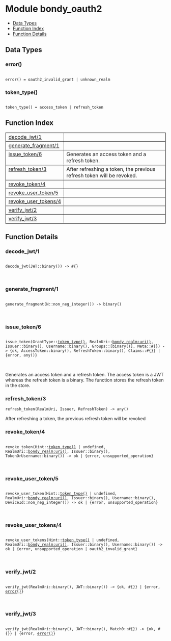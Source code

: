 

# Module bondy_oauth2 #
* [Data Types](#types)
* [Function Index](#index)
* [Function Details](#functions)

<a name="types"></a>

## Data Types ##




### <a name="type-error">error()</a> ###


<pre><code>
error() = oauth2_invalid_grant | unknown_realm
</code></pre>




### <a name="type-token_type">token_type()</a> ###


<pre><code>
token_type() = access_token | refresh_token
</code></pre>

<a name="index"></a>

## Function Index ##


<table width="100%" border="1" cellspacing="0" cellpadding="2" summary="function index"><tr><td valign="top"><a href="#decode_jwt-1">decode_jwt/1</a></td><td></td></tr><tr><td valign="top"><a href="#generate_fragment-1">generate_fragment/1</a></td><td></td></tr><tr><td valign="top"><a href="#issue_token-6">issue_token/6</a></td><td>
Generates an access token and a refresh token.</td></tr><tr><td valign="top"><a href="#refresh_token-3">refresh_token/3</a></td><td>
After refreshing a token, the previous refresh token will be revoked.</td></tr><tr><td valign="top"><a href="#revoke_token-4">revoke_token/4</a></td><td></td></tr><tr><td valign="top"><a href="#revoke_user_token-5">revoke_user_token/5</a></td><td></td></tr><tr><td valign="top"><a href="#revoke_user_tokens-4">revoke_user_tokens/4</a></td><td></td></tr><tr><td valign="top"><a href="#verify_jwt-2">verify_jwt/2</a></td><td></td></tr><tr><td valign="top"><a href="#verify_jwt-3">verify_jwt/3</a></td><td></td></tr></table>


<a name="functions"></a>

## Function Details ##

<a name="decode_jwt-1"></a>

### decode_jwt/1 ###

<pre><code>
decode_jwt(JWT::binary()) -&gt; #{}
</code></pre>
<br />

<a name="generate_fragment-1"></a>

### generate_fragment/1 ###

<pre><code>
generate_fragment(N::non_neg_integer()) -&gt; binary()
</code></pre>
<br />

<a name="issue_token-6"></a>

### issue_token/6 ###

<pre><code>
issue_token(GrantType::<a href="#type-token_type">token_type()</a>, RealmUri::<a href="bondy_realm.md#type-uri">bondy_realm:uri()</a>, Issuer::binary(), Username::binary(), Groups::[binary()], Meta::#{}) -&gt; {ok, AccessToken::binary(), RefreshToken::binary(), Claims::#{}} | {error, any()}
</code></pre>
<br />

Generates an access token and a refresh token. The access token is a JWT
whereas the refresh token is a binary.
The function stores the refresh token in the store.

<a name="refresh_token-3"></a>

### refresh_token/3 ###

`refresh_token(RealmUri, Issuer, RefreshToken) -> any()`

After refreshing a token, the previous refresh token will be revoked

<a name="revoke_token-4"></a>

### revoke_token/4 ###

<pre><code>
revoke_token(Hint::<a href="#type-token_type">token_type()</a> | undefined, RealmUri::<a href="bondy_realm.md#type-uri">bondy_realm:uri()</a>, Issuer::binary(), TokenOrUsername::binary()) -&gt; ok | {error, unsupported_operation}
</code></pre>
<br />

<a name="revoke_user_token-5"></a>

### revoke_user_token/5 ###

<pre><code>
revoke_user_token(Hint::<a href="#type-token_type">token_type()</a> | undefined, RealmUri::<a href="bondy_realm.md#type-uri">bondy_realm:uri()</a>, Issuer::binary(), Username::binary(), DeviceId::non_neg_integer()) -&gt; ok | {error, unsupported_operation}
</code></pre>
<br />

<a name="revoke_user_tokens-4"></a>

### revoke_user_tokens/4 ###

<pre><code>
revoke_user_tokens(Hint::<a href="#type-token_type">token_type()</a> | undefined, RealmUri::<a href="bondy_realm.md#type-uri">bondy_realm:uri()</a>, Issuer::binary(), Username::binary()) -&gt; ok | {error, unsupported_operation | oauth2_invalid_grant}
</code></pre>
<br />

<a name="verify_jwt-2"></a>

### verify_jwt/2 ###

<pre><code>
verify_jwt(RealmUri::binary(), JWT::binary()) -&gt; {ok, #{}} | {error, <a href="#type-error">error()</a>}
</code></pre>
<br />

<a name="verify_jwt-3"></a>

### verify_jwt/3 ###

<pre><code>
verify_jwt(RealmUri::binary(), JWT::binary(), Match0::#{}) -&gt; {ok, #{}} | {error, <a href="#type-error">error()</a>}
</code></pre>
<br />

